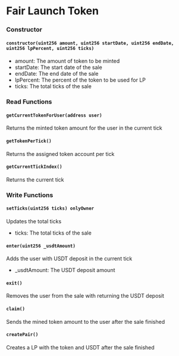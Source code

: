 # Fair Launch Token

### Constructor

#### `constructor(uint256 amount, uint256 startDate, uint256 endDate, uint256 lpPercent, uint256 ticks)`

- amount: The amount of token to be minted
- startDate: The start date of the sale
- endDate: The end date of the sale
- lpPercent: The percent of the token to be used for LP
- ticks: The total ticks of the sale

### Read Functions

#### `getCurrentTokenForUser(address user)`

Returns the minted token amount for the user in the current tick

#### `getTokenPerTick()`

Returns the assigned token account per tick

#### `getCurrentTickIndex()`

Returns the current tick

### Write Functions

#### `setTicks(uint256 ticks) onlyOwner`

Updates the total ticks

- ticks: The total ticks of the sale

#### `enter(uint256 _usdtAmount)`

Adds the user with USDT deposit in the current tick

- _usdtAmount: The USDT deposit amount

#### `exit()`

Removes the user from the sale with returning the USDT deposit

#### `claim()`

Sends the mined token amount to the user after the sale finished

#### `createPair()`

Creates a LP with the token and USDT after the sale finished

